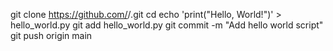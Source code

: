 git clone https://github.com/<your-username>/<repo-name>.git
cd <repo-name>
echo 'print("Hello, World!")' > hello_world.py
git add hello_world.py
git commit -m "Add hello world script"
git push origin main
